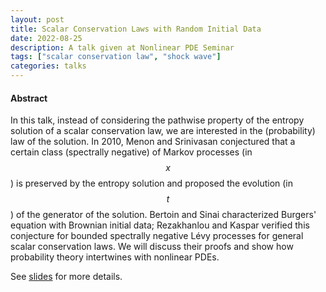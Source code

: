 ```yaml
---
layout: post
title: Scalar Conservation Laws with Random Initial Data
date: 2022-08-25
description: A talk given at Nonlinear PDE Seminar
tags: ["scalar conservation law", "shock wave"]
categories: talks
---
```


#### Abstract

In this talk, instead of considering the pathwise property of the entropy solution of a scalar conservation law, we are interested in the (probability) law of the solution.
In 2010, Menon and Srinivasan conjectured that a certain class (spectrally negative) of Markov processes (in $$x$$) is preserved by the entropy solution and proposed the evolution (in $$t$$) of the generator of the solution.
Bertoin and Sinai characterized Burgers' equation with Brownian initial data; Rezakhanlou and Kaspar verified this conjecture for bounded spectrally negative Lévy processes for general scalar conservation laws.
We will discuss their proofs and show how probability theory intertwines with nonlinear PDEs.

See [slides](/assets/pdf/SCL_with_random_data.pdf) for more details.
